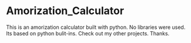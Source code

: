 # Amorization_Calculator
This is an amorization calculator built with python. No libraries were used.
Its based on python bulit-ins.
Check out my other projects.
Thanks.
